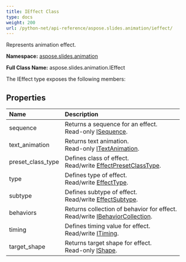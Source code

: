 ```yaml
---
title: IEffect Class
type: docs
weight: 200
url: /python-net/api-reference/aspose.slides.animation/ieffect/
---
```


Represents animation effect.

**Namespace:** [aspose.slides.animation](/slides/python-net/api-reference/aspose.slides.animation/)

**Full Class Name:** aspose.slides.animation.IEffect



The IEffect type exposes the following members:
## **Properties**
|**Name**|**Description**|
| :- | :- |
|sequence|Returns a sequence for an effect.<br/>            Read-only [ISequence](/slides/python-net/api-reference/aspose.slides.animation/isequence/).|
|text_animation|Returns text animation.<br/>            Read-only [ITextAnimation](/slides/python-net/api-reference/aspose.slides.animation/itextanimation/).|
|preset_class_type|Defines class of effect.<br/>            Read/write [EffectPresetClassType](/slides/python-net/api-reference/aspose.slides.animation/effectpresetclasstype/).|
|type|Defines type of effect.<br/>            Read/write [EffectType](/slides/python-net/api-reference/aspose.slides.animation/effecttype/).|
|subtype|Defines subtype of effect.<br/>            Read/write [EffectSubtype](/slides/python-net/api-reference/aspose.slides.animation/effectsubtype/).|
|behaviors|Returns collection of behavior for effect.<br/>            Read/write [IBehaviorCollection](/slides/python-net/api-reference/aspose.slides.animation/ibehaviorcollection/).|
|timing|Defines timing value for effect.<br/>            Read/write [ITiming](/slides/python-net/api-reference/aspose.slides.animation/itiming/).|
|target_shape|Returns target shape for effect.<br/>            Read-only [IShape](/slides/python-net/api-reference/aspose.slides/ishape/).|
